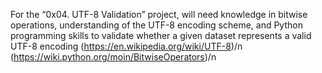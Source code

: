 For the “0x04. UTF-8 Validation” project, will need knowledge in bitwise operations, understanding of the UTF-8 encoding scheme, and Python programming skills to validate whether a given dataset represents a valid UTF-8 encoding
(https://en.wikipedia.org/wiki/UTF-8)/n
(https://wiki.python.org/moin/BitwiseOperators)/n
